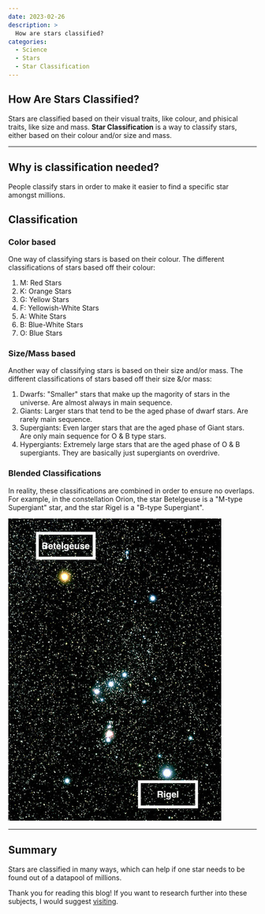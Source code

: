 ```yaml
---
date: 2023-02-26
description: >
  How are stars classified?
categories:
  - Science
  - Stars
  - Star Classification
---
```


## How Are Stars Classified?

Stars are classified based on their visual traits, like colour, and phisical traits, like size and mass. **Star Classification** is a way to classify stars, either based on their colour and/or size and mass.  



<!-- more -->

---

## Why is classification needed? 
People classify stars in order to make it easier to find a specific star amongst millions.

## Classification 

### Color based
One way of classifying stars is based on their colour. The different classifications of stars based off their colour:

1. M: Red Stars
2. K: Orange Stars
3. G: Yellow Stars
4. F: Yellowish-White Stars
5. A: White Stars
6. B: Blue-White Stars
7. O: Blue Stars


### Size/Mass based

Another way of classifying stars is based on their size and/or mass. The different classifications of stars based off their size &/or mass:

1. Dwarfs: "Smaller" stars that make up the magority of stars in the universe.  Are almost always in main sequence.
2. Giants:  Larger stars that tend to be the aged phase of dwarf stars.  Are rarely main sequence.
3. Supergiants:  Even larger stars that are the aged phase of Giant stars.  Are only main sequence for O & B type stars.
4. Hypergiants:  Extremely large stars that are the aged phase of O & B supergiants.  They are basically just supergiants on overdrive.

### Blended Classifications 

In reality, these classifications are combined in order to ensure no overlaps. For example, in the constellation Orion, the star Betelgeuse is a "M-type Supergiant" star, and the star Rigel is a "B-type Supergiant".

![Orion Constellation](images/starclassification/orion.png)

---
## Summary

Stars are classified in many ways, which can help if one star needs to be found out of a datapool of millions.  

Thank you for reading this blog! If you want to research further into these subjects, I would suggest [visiting](https://universe.nasa.gov/stars/types/).